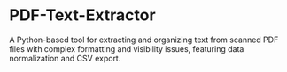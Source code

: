 # PDF-Text-Extractor
A Python-based tool for extracting and organizing text from scanned PDF files with complex formatting and visibility issues, featuring data normalization and CSV export.
